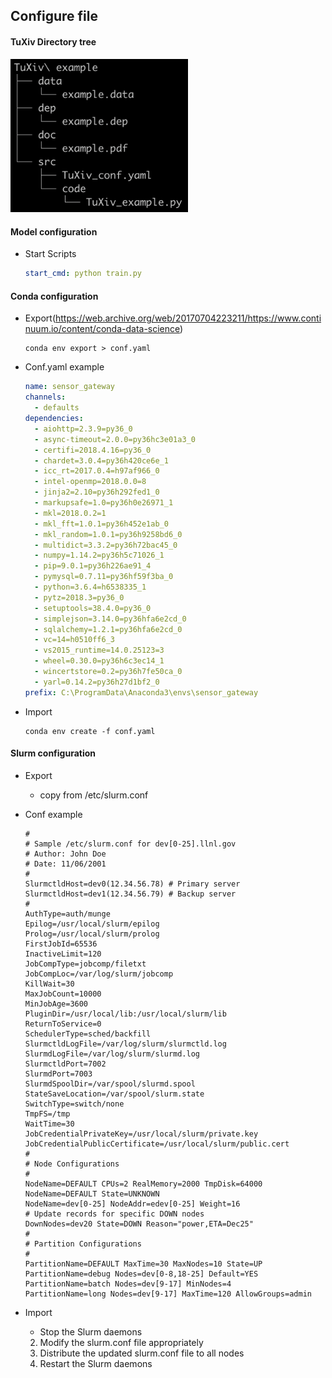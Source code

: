 ## Configure file

#### TuXiv Directory tree

<img src="./TuXiv dir tree.png" alt="TuXiv dir tree" style="zoom:40%;" />

#### Model configuration

+ Start Scripts

  ~~~yaml
  start_cmd: python train.py 
  ~~~

#### Conda configuration

+ Export(https://web.archive.org/web/20170704223211/https://www.continuum.io/content/conda-data-science)

  ~~~shell
  conda env export > conf.yaml
  ~~~

+ Conf.yaml example

  ~~~yaml
  name: sensor_gateway
  channels:
    - defaults
  dependencies:
    - aiohttp=2.3.9=py36_0
    - async-timeout=2.0.0=py36hc3e01a3_0
    - certifi=2018.4.16=py36_0
    - chardet=3.0.4=py36h420ce6e_1
    - icc_rt=2017.0.4=h97af966_0
    - intel-openmp=2018.0.0=8
    - jinja2=2.10=py36h292fed1_0
    - markupsafe=1.0=py36h0e26971_1
    - mkl=2018.0.2=1
    - mkl_fft=1.0.1=py36h452e1ab_0
    - mkl_random=1.0.1=py36h9258bd6_0
    - multidict=3.3.2=py36h72bac45_0
    - numpy=1.14.2=py36h5c71026_1
    - pip=9.0.1=py36h226ae91_4
    - pymysql=0.7.11=py36hf59f3ba_0
    - python=3.6.4=h6538335_1
    - pytz=2018.3=py36_0
    - setuptools=38.4.0=py36_0
    - simplejson=3.14.0=py36hfa6e2cd_0
    - sqlalchemy=1.2.1=py36hfa6e2cd_0
    - vc=14=h0510ff6_3
    - vs2015_runtime=14.0.25123=3
    - wheel=0.30.0=py36h6c3ec14_1
    - wincertstore=0.2=py36h7fe50ca_0
    - yarl=0.14.2=py36h27d1bf2_0
  prefix: C:\ProgramData\Anaconda3\envs\sensor_gateway
  ~~~

+ Import

  ~~~shell
  conda env create -f conf.yaml
  ~~~

#### Slurm configuration

+ Export

  + copy from /etc/slurm.conf

+ Conf example

  ~~~shell
  #
  # Sample /etc/slurm.conf for dev[0-25].llnl.gov
  # Author: John Doe
  # Date: 11/06/2001
  #
  SlurmctldHost=dev0(12.34.56.78) # Primary server
  SlurmctldHost=dev1(12.34.56.79) # Backup server
  #
  AuthType=auth/munge
  Epilog=/usr/local/slurm/epilog
  Prolog=/usr/local/slurm/prolog
  FirstJobId=65536
  InactiveLimit=120
  JobCompType=jobcomp/filetxt
  JobCompLoc=/var/log/slurm/jobcomp
  KillWait=30
  MaxJobCount=10000
  MinJobAge=3600
  PluginDir=/usr/local/lib:/usr/local/slurm/lib
  ReturnToService=0
  SchedulerType=sched/backfill
  SlurmctldLogFile=/var/log/slurm/slurmctld.log
  SlurmdLogFile=/var/log/slurm/slurmd.log
  SlurmctldPort=7002
  SlurmdPort=7003
  SlurmdSpoolDir=/var/spool/slurmd.spool
  StateSaveLocation=/var/spool/slurm.state
  SwitchType=switch/none
  TmpFS=/tmp
  WaitTime=30
  JobCredentialPrivateKey=/usr/local/slurm/private.key
  JobCredentialPublicCertificate=/usr/local/slurm/public.cert
  #
  # Node Configurations
  #
  NodeName=DEFAULT CPUs=2 RealMemory=2000 TmpDisk=64000
  NodeName=DEFAULT State=UNKNOWN
  NodeName=dev[0-25] NodeAddr=edev[0-25] Weight=16
  # Update records for specific DOWN nodes
  DownNodes=dev20 State=DOWN Reason="power,ETA=Dec25"
  #
  # Partition Configurations
  #
  PartitionName=DEFAULT MaxTime=30 MaxNodes=10 State=UP
  PartitionName=debug Nodes=dev[0-8,18-25] Default=YES
  PartitionName=batch Nodes=dev[9-17] MinNodes=4
  PartitionName=long Nodes=dev[9-17] MaxTime=120 AllowGroups=admin
  ~~~

+ Import

  + Stop the Slurm daemons
  2. Modify the slurm.conf file appropriately
  3. Distribute the updated slurm.conf file to all nodes
  4. Restart the Slurm daemons

  

